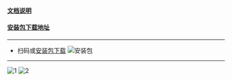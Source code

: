 
#### [文档说明](https://blog.csdn.net/qq_16666847/article/details/84108226)
#### [安装包下载地址](http://qiniu.jplayer.top/app-debug.apk)


---

- 扫码或[安装包下载](http://qiniu.jplayer.top/1542341201.png)
 ![安装包](http://qiniu.jplayer.top/1542341201.png)

--- 
 
![1](./1112213432.gif)
![2](./11122132.gif)
